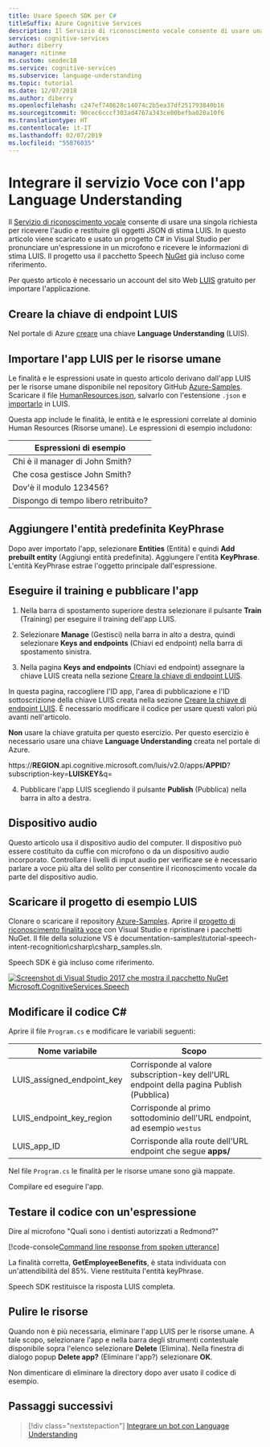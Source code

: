 ```yaml
---
title: Usare Speech SDK per C#
titleSuffix: Azure Cognitive Services
description: Il Servizio di riconoscimento vocale consente di usare una singola richiesta per ricevere l'audio e restituire gli oggetti JSON di stima LUIS. In questo articolo viene scaricato e usato un progetto C# in Visual Studio per pronunciare un'espressione in un microfono e ricevere le informazioni di stima LUIS.
services: cognitive-services
author: diberry
manager: nitinme
ms.custom: seodec18
ms.service: cognitive-services
ms.subservice: language-understanding
ms.topic: tutorial
ms.date: 12/07/2018
ms.author: diberry
ms.openlocfilehash: c247ef748628c14074c2b5ea37df251793840b16
ms.sourcegitcommit: 90cec6cccf303ad4767a343ce00befba020a10f6
ms.translationtype: HT
ms.contentlocale: it-IT
ms.lasthandoff: 02/07/2019
ms.locfileid: "55876035"
---
```

# <a name="integrate-speech-service-with-your-language-understanding-app"></a>Integrare il servizio Voce con l'app Language Understanding
Il [Servizio di riconoscimento vocale](https://docs.microsoft.com/azure/cognitive-services/Speech-Service/) consente di usare una singola richiesta per ricevere l'audio e restituire gli oggetti JSON di stima LUIS. In questo articolo viene scaricato e usato un progetto C# in Visual Studio per pronunciare un'espressione in un microfono e ricevere le informazioni di stima LUIS. Il progetto usa il pacchetto Speech [NuGet](https://www.nuget.org/packages/Microsoft.CognitiveServices.Speech/) già incluso come riferimento. 

Per questo articolo è necessario un account del sito Web [LUIS][LUIS] gratuito per importare l'applicazione.

## <a name="create-luis-endpoint-key"></a>Creare la chiave di endpoint LUIS
Nel portale di Azure [creare](luis-how-to-azure-subscription.md) una chiave **Language Understanding** (LUIS). 

## <a name="import-human-resources-luis-app"></a>Importare l'app LUIS per le risorse umane
Le finalità e le espressioni usate in questo articolo derivano dall'app LUIS per le risorse umane disponibile nel repository GitHub [Azure-Samples](https://github.com/Azure-Samples/cognitive-services-language-understanding). Scaricare il file [HumanResources.json](https://github.com/Azure-Samples/cognitive-services-language-understanding/blob/master/documentation-samples/tutorials/HumanResources.json), salvarlo con l'estensione `.json` e [importarlo](luis-how-to-start-new-app.md#import-new-app) in LUIS. 

Questa app include le finalità, le entità e le espressioni correlate al dominio Human Resources (Risorse umane). Le espressioni di esempio includono:

|Espressioni di esempio|
|--|
|Chi è il manager di John Smith?|
|Che cosa gestisce John Smith?|
|Dov'è il modulo 123456?|
|Dispongo di tempo libero retribuito?|


## <a name="add-keyphrase-prebuilt-entity"></a>Aggiungere l'entità predefinita KeyPhrase
Dopo aver importato l'app, selezionare **Entities** (Entità) e quindi **Add prebuilt entity** (Aggiungi entità predefinita). Aggiungere l'entità **KeyPhrase**. L'entità KeyPhrase estrae l'oggetto principale dall'espressione.

## <a name="train-and-publish-the-app"></a>Eseguire il training e pubblicare l'app
1. Nella barra di spostamento superiore destra selezionare il pulsante **Train** (Training) per eseguire il training dell'app LUIS.

2. Selezionare **Manage** (Gestisci) nella barra in alto a destra, quindi selezionare **Keys and endpoints** (Chiavi ed endpoint) nella barra di spostamento sinistra. 

3. Nella pagina **Keys and endpoints** (Chiavi ed endpoint) assegnare la chiave LUIS creata nella sezione [Creare la chiave di endpoint LUIS](#create-luis-endpoint-key).

  In questa pagina, raccogliere l'ID app, l'area di pubblicazione e l'ID sottoscrizione della chiave LUIS creata nella sezione [Creare la chiave di endpoint LUIS](#create-luis-endpoint-key). È necessario modificare il codice per usare questi valori più avanti nell'articolo. 
  
  **Non** usare la chiave gratuita per questo esercizio. Per questo esercizio è necessario usare una chiave **Language Understanding** creata nel portale di Azure. 

  https://**REGION**.api.cognitive.microsoft.com/luis/v2.0/apps/**APPID**?subscription-key=**LUISKEY**&q=


4. Pubblicare l'app LUIS scegliendo il pulsante **Publish** (Pubblica) nella barra in alto a destra. 

## <a name="audio-device"></a>Dispositivo audio
Questo articolo usa il dispositivo audio del computer. Il dispositivo può essere costituito da cuffie con microfono o da un dispositivo audio incorporato. Controllare i livelli di input audio per verificare se è necessario parlare a voce più alta del solito per consentire il riconoscimento vocale da parte del dispositivo audio. 

## <a name="download-the-luis-sample-project"></a>Scaricare il progetto di esempio LUIS
 Clonare o scaricare il repository [Azure-Samples](https://github.com/Azure-Samples/cognitive-services-language-understanding). Aprire il [progetto di riconoscimento finalità voce](https://github.com/Azure-Samples/cognitive-services-language-understanding/tree/master/documentation-samples/tutorial-speech-intent-recognition) con Visual Studio e ripristinare i pacchetti NuGet. Il file della soluzione VS è documentation-samples\tutorial-speech-intent-recognition\csharp\csharp_samples.sln.

Speech SDK è già incluso come riferimento. 

[![Screenshot di Visual Studio 2017 che mostra il pacchetto NuGet Microsoft.CognitiveServices.Speech](./media/luis-tutorial-speech-to-intent/nuget-package.png "Screenshot di Visual Studio 2017 che mostra il pacchetto NuGet Microsoft.CognitiveServices.Speech")](./media/luis-tutorial-speech-to-intent/nuget-package.png#lightbox)

## <a name="modify-the-c-code"></a>Modificare il codice C#
Aprire il file `Program.cs` e modificare le variabili seguenti:

|Nome variabile|Scopo|
|--|--|
|LUIS_assigned_endpoint_key|Corrisponde al valore subscription-key dell'URL endpoint della pagina Publish (Pubblica)|
|LUIS_endpoint_key_region|Corrisponde al primo sottodominio dell'URL endpoint, ad esempio `westus`|
|LUIS_app_ID|Corrisponde alla route dell'URL endpoint che segue **apps/**|

Nel file `Program.cs` le finalità per le risorse umane sono già mappate.

Compilare ed eseguire l'app. 

## <a name="test-code-with-utterance"></a>Testare il codice con un'espressione
Dire al microfono "Quali sono i dentisti autorizzati a Redmond?"

[!code-console[Command line response from spoken utterance](~/samples-luis/documentation-samples/tutorial-speech-intent-recognition/console-output.txt "Command line response from spoken utterance")]

La finalità corretta, **GetEmployeeBenefits**, è stata individuata con un'attendibilità del 85%. Viene restituita l'entità keyPhrase. 

Speech SDK restituisce la risposta LUIS completa. 

## <a name="clean-up-resources"></a>Pulire le risorse
Quando non è più necessaria, eliminare l'app LUIS per le risorse umane. A tale scopo, selezionare l'app e nella barra degli strumenti contestuale disponibile sopra l'elenco selezionare **Delete** (Elimina). Nella finestra di dialogo popup **Delete app?** (Eliminare l'app?) selezionare **OK**.

Non dimenticare di eliminare la directory dopo aver usato il codice di esempio.

## <a name="next-steps"></a>Passaggi successivi

> [!div class="nextstepaction"]
> [Integrare un bot con Language Understanding](luis-csharp-tutorial-build-bot-framework-sample.md)

[LUIS]: https://docs.microsoft.com/azure/cognitive-services/luis/luis-reference-regions#luis-website
